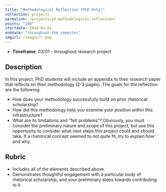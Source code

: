 ```yaml
---
title: "Methodological Reflection (PhD Only)"
collection: projects
permalink: /projects/p5-methodological-reflection/
points: "100"
startdate: 2018-03-01
enddate: "throughout the semester"
imgurl: /images/*.png
---
```


<ul class="project-top-info">
  <li>
    <b>Timeframe</b>: 03/01 &ndash; throughout research project</li>
</ul>

## Description

In this project, PhD students will include an appendix to their research paper that reflects on their methodology (2-3 pages). The goals for the reflection are the following:

- How does your methodology successfully build on prior rhetorical scholarship?
- How did this methodology help you examine your position within this infrastructure?
- What are its limitations and "felt problems"? Obviously, you must consider the preliminary nature and scope of this project, but use this opportunity to consider what next steps this project could and should take. If a rhetorical concept seemed to not quite fit, try to explain how and why.

## Rubric

- Includes all of the elements described above.
- Demonstrates thoughtful engagement with a particular body of rhetorical scholarship, and your preliminary steps towards contributing to it.
